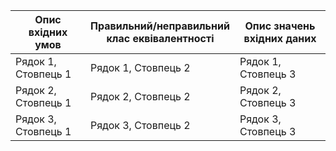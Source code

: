 | Опис вхідних умов | Правильний/неправильний клас еквівалентності | Опис значень вхідних даних |
|------------------|----------------------------------------------|-----------------------------|
| Рядок 1, Стовпець 1 | Рядок 1, Стовпець 2 | Рядок 1, Стовпець 3 |
| Рядок 2, Стовпець 1 | Рядок 2, Стовпець 2 | Рядок 2, Стовпець 3 |
| Рядок 3, Стовпець 1 | Рядок 3, Стовпець 2 | Рядок 3, Стовпець 3 |
